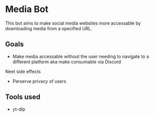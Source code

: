 # Media Bot

This bot aims to make social media websites more accessable by downloading media from a specified URL.

## Goals

* Make media accessable without the user needing to navigate to a different platform aka make consumable via Discord

Neet side effects
* Perserve privacy of users

## Tools used

* yt-dlp